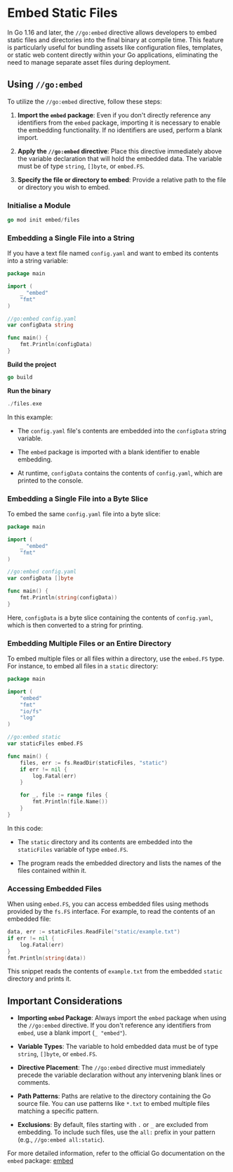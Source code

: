 # Embed Static Files

In Go 1.16 and later, the `//go:embed` directive allows developers to embed static files and directories into the final binary at compile time. This feature is particularly useful for bundling assets like configuration files, templates, or static web content directly within your Go applications, eliminating the need to manage separate asset files during deployment.

## Using `//go:embed`

To utilize the `//go:embed` directive, follow these steps:

1. **Import the `embed` package**: Even if you don't directly reference any identifiers from the `embed` package, importing it is necessary to enable the embedding functionality. If no identifiers are used, perform a blank import.

2. **Apply the `//go:embed` directive**: Place this directive immediately above the variable declaration that will hold the embedded data. The variable must be of type `string`, `[]byte`, or `embed.FS`.

3. **Specify the file or directory to embed**: Provide a relative path to the file or directory you wish to embed.

### Initialise a Module

```go
go mod init embed/files
```

### Embedding a Single File into a String

If you have a text file named `config.yaml` and want to embed its contents into a string variable:

```go
package main

import (
	_ "embed"
	"fmt"
)

//go:embed config.yaml
var configData string

func main() {
	fmt.Println(configData)
}
```

**Build the project**

```go
go build
```

**Run the binary**

```go
./files.exe
```

In this example:

- The `config.yaml` file's contents are embedded into the `configData` string variable.

- The `embed` package is imported with a blank identifier to enable embedding.

- At runtime, `configData` contains the contents of `config.yaml`, which are printed to the console.

### Embedding a Single File into a Byte Slice

To embed the same `config.yaml` file into a byte slice:

```go
package main

import (
	_ "embed"
	"fmt"
)

//go:embed config.yaml
var configData []byte

func main() {
	fmt.Println(string(configData))
}
```

Here, `configData` is a byte slice containing the contents of `config.yaml`, which is then converted to a string for printing.

### Embedding Multiple Files or an Entire Directory

To embed multiple files or all files within a directory, use the `embed.FS` type. For instance, to embed all files in a `static` directory:

```go
package main

import (
	"embed"
	"fmt"
	"io/fs"
	"log"
)

//go:embed static
var staticFiles embed.FS

func main() {
	files, err := fs.ReadDir(staticFiles, "static")
	if err != nil {
		log.Fatal(err)
	}

	for _, file := range files {
		fmt.Println(file.Name())
	}
}
```

In this code:

- The `static` directory and its contents are embedded into the `staticFiles` variable of type `embed.FS`.

- The program reads the embedded directory and lists the names of the files contained within it.

### Accessing Embedded Files

When using `embed.FS`, you can access embedded files using methods provided by the `fs.FS` interface. For example, to read the contents of an embedded file:

```go
data, err := staticFiles.ReadFile("static/example.txt")
if err != nil {
	log.Fatal(err)
}
fmt.Println(string(data))
```

This snippet reads the contents of `example.txt` from the embedded `static` directory and prints it.

## Important Considerations

- **Importing `embed` Package**: Always import the `embed` package when using the `//go:embed` directive. If you don't reference any identifiers from `embed`, use a blank import (`_ "embed"`).

- **Variable Types**: The variable to hold embedded data must be of type `string`, `[]byte`, or `embed.FS`.

- **Directive Placement**: The `//go:embed` directive must immediately precede the variable declaration without any intervening blank lines or comments.

- **Path Patterns**: Paths are relative to the directory containing the Go source file. You can use patterns like `*.txt` to embed multiple files matching a specific pattern.

- **Exclusions**: By default, files starting with `.` or `_` are excluded from embedding. To include such files, use the `all:` prefix in your pattern (e.g., `//go:embed all:static`).

For more detailed information, refer to the official Go documentation on the `embed` package: [embed](https://pkg.go.dev/embed)
